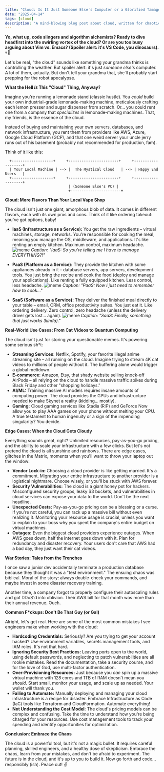 ```yaml
---
title: "Cloud: Is It Just Someone Else's Computer or a Glorified Tamagotchi?"
date: "2025-04-14"
tags: [cloud]
description: "A mind-blowing blog post about cloud, written for chaotic Gen Z engineers."
---
```


**Yo, what up, code slingers and algorithm alchemists? Ready to dive headfirst into the swirling vortex of the cloud? Or are you too busy arguing about Vim vs. Emacs? (Spoiler alert: it's VS Code, you dinosaurs).** 💀🙏

Let's be real, "the cloud" sounds like something your grandma thinks is controlling the weather. But spoiler alert: it's just *someone else's* computer. A lot of them, actually. But don't tell your grandma that, she'll probably start prepping for the robot apocalypse.

**What the Hell *Is* This "Cloud" Thing, Anyway?**

Imagine you're running a lemonade stand (classic hustle). You *could* build your own industrial-grade lemonade-making machine, meticulously crafting each lemon presser and sugar dispenser from scratch. Or... you could rent one from a company that *specializes* in lemonade-making machines. That, my friends, is the essence of the cloud.

Instead of buying and maintaining your own servers, databases, and network infrastructure, you rent them from providers like AWS, Azure, Google Cloud Platform (GCP), and that one weird server your uncle jerry runs out of his basement (probably not recommended for production, fam).

Think of it like this:

```ascii
  +-------------------+     +-----------------------+     +-------------------+
  | Your Local Machine | --> |  The Mystical Cloud   | --> | Happy End Users   |
  +-------------------+     +-----------------------+     +-------------------+
                             | (Someone Else's PC) |
                             +-----------------------+
```

**Cloud: More Flavors Than Your Local Vape Shop**

The cloud isn't just one giant, amorphous blob of data. It comes in different flavors, each with its own pros and cons. Think of it like ordering takeout: you've got options, baby!

*   **IaaS (Infrastructure as a Service):** You get the raw ingredients – virtual machines, storage, networks. You're responsible for cooking the meal, meaning you manage the OS, middleware, and applications. It's like renting an empty kitchen. Maximum control, maximum headache.
    ![meme](https://i.imgflip.com/2j409j.jpg)
    *Caption: "IaaS: So you're telling me I have to manage EVERYTHING?!"*

*   **PaaS (Platform as a Service):** They provide the kitchen with some appliances already in it – database servers, app servers, development tools. You just bring the recipe and cook the food (deploy and manage your applications). Like renting a fully equipped kitchen. Less control, less headache.
    ![meme](https://i.imgflip.com/537r03.jpg)
    *Caption: "PaaS: Now I just need to remember how to cook..."*

*   **SaaS (Software as a Service):** They deliver the finished meal directly to your table – email, CRM, office productivity suites. You just eat it. Like ordering delivery. Zero control, zero headache (unless the delivery driver gets lost... again).
    ![meme](https://i.imgflip.com/604b0i.jpg)
    *Caption: "SaaS: Finally, something that just works (kinda)."*

**Real-World Use Cases: From Cat Videos to Quantum Computing**

The cloud isn't just for storing your questionable memes. It's powering some serious sh*t:

*   **Streaming Services:** Netflix, Spotify, your favorite illegal anime streaming site – all running on the cloud. Imagine trying to stream 4K cat videos to millions of people without it. The buffering alone would trigger a global meltdown.
*   **E-commerce:** Amazon, Etsy, that shady website selling knock-off AirPods – all relying on the cloud to handle massive traffic spikes during Black Friday and other "shopping holidays."
*   **AI/ML:** Training massive AI models requires insane amounts of computing power. The cloud provides the GPUs and infrastructure needed to make Skynet a reality (kidding... mostly).
*   **Gaming:** Cloud gaming services like Stadia (RIP) and GeForce Now allow you to play AAA games on your phone without melting your CPU. A true testament to human ingenuity or a sign of the impending singularity? You decide.

**Edge Cases: When the Cloud Gets Cloudy**

Everything sounds great, right? Unlimited resources, pay-as-you-go pricing, and the ability to scale your infrastructure with a few clicks. But let's not pretend the cloud is all sunshine and rainbows. There are edge cases, glitches in the Matrix, moments when you'll want to throw your laptop out the window:

*   **Vendor Lock-in:** Choosing a cloud provider is like getting married. It's a commitment. Migrating your entire infrastructure to another provider is a logistical nightmare. Choose wisely, or you'll be stuck with AWS forever.
*   **Security Vulnerabilities:** The cloud is a giant honey pot for hackers. Misconfigured security groups, leaky S3 buckets, and vulnerabilities in cloud services can expose your data to the world. Don't be the next headline.
*   **Unexpected Costs:** Pay-as-you-go pricing can be a blessing or a curse. If you're not careful, you can rack up a massive bill without even realizing it. Monitoring your resource usage is crucial, unless you want to explain to your boss why you spent the company's entire budget on virtual machines.
*   **Outages:** Even the biggest cloud providers experience outages. When AWS goes down, half the internet goes down with it. Plan for redundancy and disaster recovery. Your users don't care that AWS had a bad day, they just want their cat videos.

**War Stories: Tales from the Trenches**

I once saw a junior dev accidentally terminate a production database because they thought it was a "test environment." The ensuing chaos was biblical. Moral of the story: always double-check your commands, and maybe invest in some disaster recovery training.

Another time, a company forgot to properly configure their autoscaling rules and got DDoS'd into oblivion. Their AWS bill for that month was more than their annual revenue. Ouch.

**Common F\*ckups: Don't Be That Guy (or Gal)**

Alright, let's get real. Here are some of the most common mistakes I see engineers make when working with the cloud:

*   **Hardcoding Credentials:** Seriously? Are you trying to get your account hacked? Use environment variables, secrets management tools, and IAM roles. It's not that hard.
*   **Ignoring Security Best Practices:** Leaving ports open to the world, using default passwords, and neglecting to patch vulnerabilities are all rookie mistakes. Read the documentation, take a security course, and for the love of God, use multi-factor authentication.
*   **Over-Provisioning Resources:** Just because you *can* spin up a massive virtual machine with 128 cores and 1TB of RAM doesn't mean you *should*. Start small, monitor your usage, and scale up as needed. Your wallet will thank you.
*   **Failing to Automate:** Manually deploying and managing your cloud infrastructure is a recipe for disaster. Embrace Infrastructure as Code (IaC) tools like Terraform and CloudFormation. Automate everything!
*   **Not Understanding the Cost Model:** The cloud's pricing models can be complex and confusing. Take the time to understand how you're being charged for your resources. Use cost management tools to track your spending and identify opportunities for optimization.

**Conclusion: Embrace the Chaos**

The cloud is a powerful tool, but it's not a magic bullet. It requires careful planning, skilled engineers, and a healthy dose of skepticism. Embrace the chaos, learn from your mistakes, and don't be afraid to experiment. The future is in the cloud, and it's up to you to build it. Now go forth and code... responsibly (ish). Peace out! ✌️
